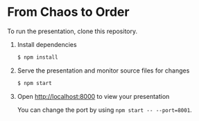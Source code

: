 # From Chaos to Order

To run the presentation, clone this repository.

1. Install dependencies
   ```sh
   $ npm install
   ```

2. Serve the presentation and monitor source files for changes
   ```sh
   $ npm start
   ```

3. Open <http://localhost:8000> to view your presentation

   You can change the port by using `npm start -- --port=8001`.
